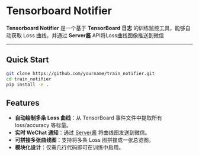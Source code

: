 # Tensorboard Notifier

**Tensorboard Notifier** 是一个基于 **TensorBoard 日志** 的训练监控工具，能够自动获取 Loss 曲线，并通过 **Server酱** API将Loss曲线图像推送到微信

---
## Quick Start

```bash
git clone https://github.com/yourname/train_notifier.git
cd train_notifier
pip install -e .
```

## Features

- **自动绘制多条 Loss 曲线**：从 TensorBoard 事件文件中提取所有 loss/accuracy 等标量。
- **实时 WeChat 通知**：通过 [Server酱](https://sct.ftqq.com/) 将曲线图发送到微信。
- **可拼接多张曲线图**：支持将多条 Loss 图拼接成一张总览图。
- **模块化设计**：仅需几行代码即可在训练中启用。

